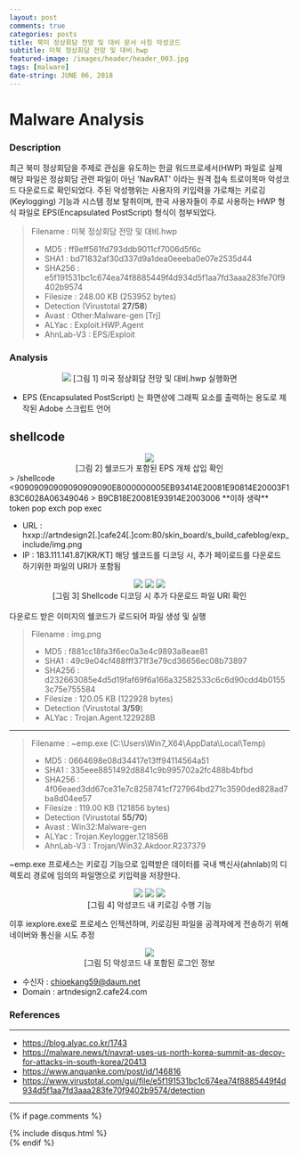 ```yaml
---
layout: post
comments: true
categories: posts
title: 북미 정상회담 전망 및 대비 문서 사칭 악성코드
subtitle: 미북 정상회담 전망 및 대비.hwp
featured-image: /images/header/header_003.jpg
tags: [malware]
date-string: JUNE 06, 2018
---
```

<script src="//ajax.googleapis.com/ajax/libs/jquery/1.9.1/jquery.min.js"></script>
<script>window.jQuery || document.write('<script src="_/js/libs/jquery-1.9.1.min.js"><\/script>')</script>

<h1>Malware Analysis</h1>


### Description
최근 북미 정상회담을 주제로 관심을 유도하는 한글 워드프로세서(HWP) 파일로 실제 해당 파일은 정삼회담 관련 파일이 아닌 'NavRAT' 이라는 원격 접속 트로이목마 악성코드 다운로드로 확인되었다.
주된 악성행위는 사용자의 키입력을 가로채는 키로깅(Keylogging) 기능과 시스템 정보 탈취이며, 한국 사용자들이 주로 사용하는 HWP 형식 파일로 EPS(Encapsulated PostScript) 형식이 첨부되었다.

> Filename : 미북 정상회담 전망 및 대비.hwp
> - MD5 : ff9eff561fd793ddb9011cf7006d5f6c
> - SHA1 : bd71832af30d337d9a1dea0eeeba0e07e2535d44
> - SHA256 : e5f191531bc1c674ea74f8885449f4d934d5f1aa7fd3aaa283fe70f9402b9574
> - Filesize : 248.00 KB (253952 bytes)
> - Detection (Virustotal **27/58**)
>  - Avast : Other:Malware-gen [Trj]
>  - ALYac : Exploit.HWP.Agent
>  - AhnLab-V3 : EPS/Exploit

### Analysis
<center>
<img src="/images/2018-06-04/2018-06-04-mal-001.jpg">
[그림 1] 미국 정상회담 전망 및 대비.hwp 실행화면
</center>

- EPS (Encapsulated PostScript) 는 화면상에 그래픽 요소를 출력하는 용도로 제작된 Adobe 스크립트 언어

## shellcode
<center>
<img src="/images/2018-06-04/2018-06-04-mal-002.jpg"><br>
[그림 2] 쉘코드가 포함된 EPS 개체 삽입 확인
</center>
> /shellcode <90909090909090909090E8000000005EB93414E20081E90814E20003F183C6028A06349046
> B9CB18E20081E93914E2003006 **이하 생략** token pop exch pop exec


- URL : hxxp://artndesign2[.]cafe24[.]com:80/skin_board/s_build_cafeblog/exp_include/img.png 
- IP : 183.111.141.87[KR/KT]
해당 쉘코드를 디코딩 시, 추가 페이로드를 다운로드 하기위한 파일의 URI가 포함됨

<center>
    <div class="photoset-grid-custom" data-layout="21">
		<img src="/images/2018-06-04/2018-06-04-mal-004.jpg">
		<img src="/images/2018-06-04/2018-06-04-mal-003.jpg">		
		<img src="/images/2018-06-04/2018-06-04-mal-005.jpg">
	</div>
[그림 3] Shellcode 디코딩 시 추가 다운로드 파일 URI 확인<br>
</center><br>
다운로드 받은 이미지의 쉘코드가 로드되어 파일 생성 및 실행


> Filename : img.png
> - MD5 : f881cc18fa3f6ec0a3e4c9893a8eae81
> - SHA1 : 49c9e04cf488fff371f3e79cd36656ec08b73897
> - SHA256 : d232663085e4d5d19faf69f6a166a32582533c6c6d90cdd4b01553c75e755584
> - Filesize : 120.05 KB (122928 bytes)
> - Detection (Virustotal **3/59**)
>  - ALYac : Trojan.Agent.122928B

---

> Filename : ~emp.exe (C:\Users\Win7_X64\AppData\Local\Temp)
> - MD5 : 0664698e08d34417e13ff94114564a51 
> - SHA1 : 335eee8851492d8841c9b995702a2fc488b4bfbd
> - SHA256 : 4f06eaed3dd67ce31e7c8258741cf727964bd271c3590ded828ad7ba8d04ee57
> - Filesize : 119.00 KB (121856 bytes)
> - Detection (Virustotal **55/70**)
>  - Avast : Win32:Malware-gen
>  - ALYac : Trojan.Keylogger.121856B
>  - AhnLab-V3 : Trojan/Win32.Akdoor.R237379


~emp.exe 프로세스는 키로깅 기능으로 입력받은 데이터를 국내 백신사(ahnlab)의 디렉토리 경로에 임의의 파일명으로 키입력을 저장한다.
<center>
    <div class="photoset-grid-custom" data-layout="12">
		<img src="/images/2018-06-04/2018-06-04-mal-007.jpg">
		<img src="/images/2018-06-04/2018-06-04-mal-006.jpg">
		<img src="/images/2018-06-04/2018-06-04-mal-008.jpg">
	</div>
[그림 4] 악성코드 내 키로깅 수행 기능
</center>


이후 iexplore.exe로 프로세스 인젝션하며, 키로깅된 파일을 공격자에게 전송하기 위해 네이버와 통신을 시도 추정
<center>
<img src="/images/2018-06-04/2018-06-04-mal-010.jpg"><br>
[그림 5] 악성코드 내 포함된 로그인 정보
</center>

<script src="/assets/js/jquery.photoset-grid.js"></script>

<script type="text/javascript">
    $('.photoset-grid-custom').photosetGrid({
    // Set the gutter between columns and rows
    gutter: '5px',
  
    // Wrap the images in links
    highresLinks: true,
  
    // Asign a common rel attribute
    rel: 'print-gallery',

    onInit: function(){},
    
    onComplete: function(){
        // Show the grid after it renders
        $('.photoset-grid-custom').attr('style', '');
    }
});
</script>

- 수신자 : chioekang59@daum.net
- Domain : artndesign2.cafe24.com  

### References
---
- https://blog.alyac.co.kr/1743
- https://malware.news/t/navrat-uses-us-north-korea-summit-as-decoy-for-attacks-in-south-korea/20413
- https://www.anquanke.com/post/id/146816
- https://www.virustotal.com/gui/file/e5f191531bc1c674ea74f8885449f4d934d5f1aa7fd3aaa283fe70f9402b9574/detection

---
{% if page.comments %}
<div id="post-disqus" class="container">
{% include disqus.html %}
</div>
{% endif %}
